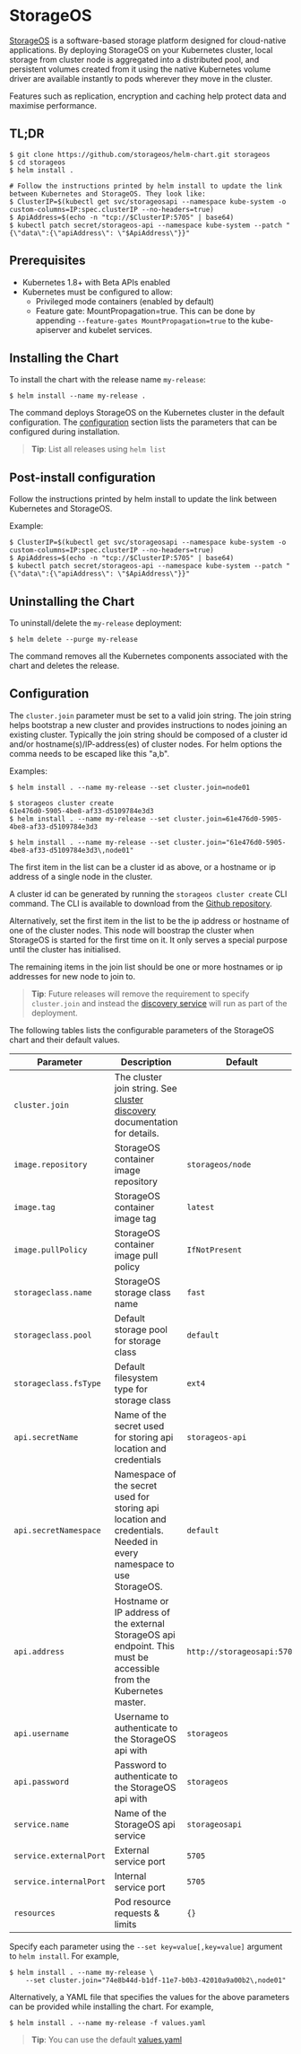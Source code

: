 # StorageOS

[StorageOS](https://storageos.com) is a software-based storage platform designed for cloud-native applications.  By
deploying StorageOS on your Kubernetes cluster, local storage from cluster node is aggregated into a distributed pool,
and persistent volumes created from it using the native Kubernetes volume driver are available instantly to pods
wherever they move in the cluster.

Features such as replication, encryption and caching help protect data and maximise performance.

## TL;DR

```console
$ git clone https://github.com/storageos/helm-chart.git storageos
$ cd storageos
$ helm install .

# Follow the instructions printed by helm install to update the link between Kubernetes and StorageOS. They look like:
$ ClusterIP=$(kubectl get svc/storageosapi --namespace kube-system -o custom-columns=IP:spec.clusterIP --no-headers=true)
$ ApiAddress=$(echo -n "tcp://$ClusterIP:5705" | base64)
$ kubectl patch secret/storageos-api --namespace kube-system --patch "{\"data\":{\"apiAddress\": \"$ApiAddress\"}}"
```

## Prerequisites

- Kubernetes 1.8+ with Beta APIs enabled
- Kubernetes must be configured to allow:
    - Privileged mode containers (enabled by default)
    - Feature gate: MountPropagation=true.  This can be done by appending `--feature-gates MountPropagation=true` to the
      kube-apiserver and kubelet services.

## Installing the Chart

To install the chart with the release name `my-release`:

```console
$ helm install --name my-release .
```

The command deploys StorageOS on the Kubernetes cluster in the default configuration. The [configuration](#configuration)
section lists the parameters that can be configured during installation.

> **Tip**: List all releases using `helm list`

## Post-install configuration

Follow the instructions printed by helm install to update the link between Kubernetes and StorageOS.

Example:
```console
$ ClusterIP=$(kubectl get svc/storageosapi --namespace kube-system -o custom-columns=IP:spec.clusterIP --no-headers=true)
$ ApiAddress=$(echo -n "tcp://$ClusterIP:5705" | base64)
$ kubectl patch secret/storageos-api --namespace kube-system --patch "{\"data\":{\"apiAddress\": \"$ApiAddress\"}}"
```

## Uninstalling the Chart

To uninstall/delete the `my-release` deployment:

```console
$ helm delete --purge my-release
```

The command removes all the Kubernetes components associated with the chart and deletes the release.

## Configuration

The `cluster.join` parameter must be set to a valid join string.  The join string helps bootstrap a new cluster and
provides instructions to nodes joining an existing cluster.  Typically the join string should be composed of a cluster
id and/or hostname(s)/IP-address(es) of cluster nodes. For helm options the comma needs to be escaped like this "a\,b".

Examples:

```console
$ helm install . --name my-release --set cluster.join=node01
```

```console
$ storageos cluster create
61e476d0-5905-4be8-af33-d5109784e3d3
$ helm install . --name my-release --set cluster.join=61e476d0-5905-4be8-af33-d5109784e3d3
```

```console
$ helm install . --name my-release --set cluster.join="61e476d0-5905-4be8-af33-d5109784e3d3\,node01"
```

The first item in the list can be a cluster id as above, or a hostname or ip address of a single node in the cluster.

A cluster id can be generated by running the `storageos cluster create` CLI command.  The CLI is available to download
from the [Github repository](https://github.com/storageos/go/-cli).

Alternatively, set the first item in the list to be the ip address or hostname of one of the cluster nodes.  This node
will boostrap the cluster when StorageOS is started for the first time on it.  It only serves a special purpose until
the cluster has initialised.

The remaining items in the join list should be one or more hostnames or ip addresses for new node to join to.

> **Tip**: Future releases will remove the requirement to specify `cluster.join` and instead the [discovery service](https://github.com/storageos/discovery)
will run as part of the deployment.

The following tables lists the configurable parameters of the StorageOS chart and their default values.

Parameter | Description | Default
--------- | ----------- | -------
`cluster.join` | The cluster join string.  See [cluster discovery](https://docs.storageos.com/docs/install/prerequisites/clusterdiscovery) documentation for details.
`image.repository` | StorageOS container image repository | `storageos/node`
`image.tag` | StorageOS container image tag | `latest`
`image.pullPolicy` | StorageOS container image pull policy | `IfNotPresent`
`storageclass.name` | StorageOS storage class name | `fast`
`storageclass.pool` | Default storage pool for storage class | `default`
`storageclass.fsType` | Default filesystem type for storage class | `ext4`
`api.secretName` | Name of the secret used for storing api location and credentials | `storageos-api`
`api.secretNamespace` | Namespace of the secret used for storing api location and credentials. Needed in every namespace to use StorageOS. | `default`
`api.address` | Hostname or IP address of the external StorageOS api endpoint.  This must be accessible from the Kubernetes master. | `http://storageosapi:5705`
`api.username` | Username to authenticate to the StorageOS api with | `storageos`
`api.password` | Password to authenticate to the StorageOS api with | `storageos`
`service.name` | Name of the StorageOS api service | `storageosapi`
`service.externalPort` | External service port | `5705`
`service.internalPort` | Internal service port | `5705`
`resources` | Pod resource requests & limits | `{}`


Specify each parameter using the `--set key=value[,key=value]` argument to `helm install`. For example,

```console
$ helm install . --name my-release \
    --set cluster.join="74e8b44d-b1df-11e7-b0b3-42010a9a00b2\,node01"
```

Alternatively, a YAML file that specifies the values for the above parameters can be provided while installing the chart. For example,

```console
$ helm install . --name my-release -f values.yaml
```

> **Tip**: You can use the default [values.yaml](values.yaml)

